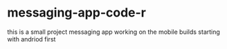 # messaging-app-code-r

this is a small project messaging app working on the mobile builds starting with andriod first
